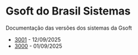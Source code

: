 # Gsoft do Brasil Sistemas

Documentação das versões dos sistemas da Gsoft

- [3001](./version/3001.md) - 12/09/2025
- [3000](./version/3000.md) - 01/09/2025
